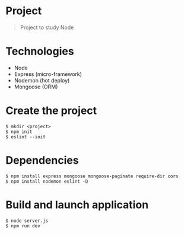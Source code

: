 # Project
> Project to study Node

# Technologies

- Node
- Express (micro-framework)
- Nodemon (hot deploy)
- Mongoose (ORM)

# Create the project

```shell script
$ mkdir <project>
$ npm init
$ eslint --init
```

# Dependencies

```shell script
$ npm install express mongoose mongoose-paginate require-dir cors
$ npm install nodemon eslint -D
```

# Build and launch application

```shell script
$ node server.js
$ npm run dev
```

